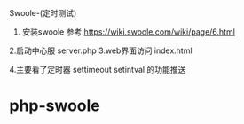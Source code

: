 Swoole-(定时测试)

1. 安装swoole 参考 https://wiki.swoole.com/wiki/page/6.html

2.启动中心服
    server.php
3.web界面访问 index.html

4.主要看了定时器 settimeout setintval 的功能推送
# php-swoole
